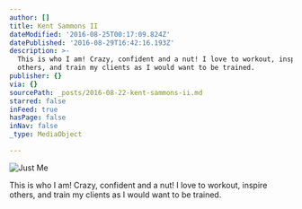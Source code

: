 ```yaml
---
author: []
title: Kent Sammons II
dateModified: '2016-08-25T00:17:09.824Z'
datePublished: '2016-08-29T16:42:16.193Z'
description: >-
  This is who I am! Crazy, confident and a nut! I love to workout, inspire
  others, and train my clients as I would want to be trained.
publisher: {}
via: {}
sourcePath: _posts/2016-08-22-kent-sammons-ii.md
starred: false
inFeed: true
hasPage: false
inNav: false
_type: MediaObject

---
```

![Just Me](https://the-grid-user-content.s3-us-west-2.amazonaws.com/8a13e4bf-b807-462e-ac7a-537b954d6704.jpg)

This is who I am! Crazy, confident and a nut! I love to workout, inspire others, and train my clients as I would want to be trained.